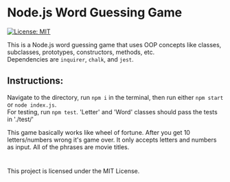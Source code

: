 # Node.js Word Guessing Game

[![License: MIT](https://img.shields.io/badge/License-MIT-blue.svg)](https://opensource.org/licenses/MIT)


This is a Node.js word guessing game that uses OOP concepts like classes, subclasses, prototypes, constructors, methods, etc. <br/>
Dependencies are `inquirer`, `chalk`, and `jest`. <br/>
## Instructions:
Navigate to the directory, run `npm i` in the terminal, then run either `npm start` or `node index.js`.<br/>
For testing, run `npm test`. 'Letter' and 'Word' classes should pass the tests in './test/'

This game basically works like wheel of fortune. After you get 10 letters/numbers wrong it's game over. It only accepts letters and numbers as input. All of the phrases are movie titles.
#
This project is licensed under the MIT License.
